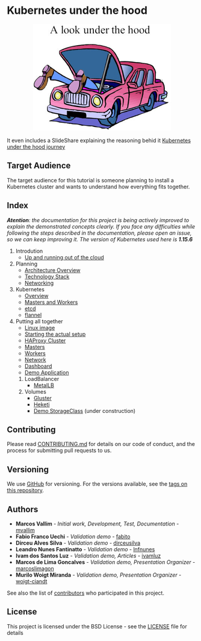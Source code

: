 # Kubernetes under the hood

<p align="center">
  <img src="documentation/images/under-the-hood.jpg">
</p>

It even includes a SlideShare explaining the reasoning behid it [Kubernetes under the hood journey](https://pt.slideshare.net/MarcosVallim1/kubernetes-under-the-hood-journey/MarcosVallim1/kubernetes-under-the-hood-journey)

## Target Audience

The target audience for this tutorial is someone planning to install a Kubernetes cluster and wants to understand how everything fits together.

## Index

***Atention**: the documentation for this project is being actively improved to explain the demonstrated concepts clearly. If you face any difficulties while following the steps described in the documentation, please open an issue, so we can keep improving it. The version of Kubernetes used here is **1.15.6***

1. Introdution
   - [Up and running out of the cloud](documentation/objective.md)
2. Planning
   - [Architecture Overview](documentation/common-cluster.md)
   - [Technology Stack](documentation/technologies.md)
   - [Networking](documentation/networking.md)
3. Kubernetes
   - [Overview](documentation/kube-overview.md)
   - [Masters and Workers](documentation/kube-masters-and-workers.md)
   - [etcd](documentation/kube-etcd.md)
   - [flannel](documentation/kube-flannel.md)
4. Putting all together
   - [Linux image](documentation/create-linux-image.md)
   - [Starting the actual setup](documentation/starting-setup.md)
   - [HAProxy Cluster](documentation/haproxy-cluster.md)
   - [Masters](documentation/kube-masters.md)
   - [Workers](documentation/kube-workers.md)
   - [Network](documentation/kube-network.md)
   - [Dashboard](documentation/kube-dashboard.md)
   - [Demo Application](documentation/kube-demo-application.md)
   1. LoadBalancer
      - [MetalLB](documentation/kube-metallb.md)
   2. Volumes
      - [Gluster](documentation/gluster.md)
      - [Heketi](documentation/kube-heketi.md)
      - [Demo StorageClass](documentation/kube-demo-storageclass.md) (under construction)

## Contributing

Please read [CONTRIBUTING.md](CONTRIBUTING.md) for details on our code of conduct, and the process for submitting pull requests to us.

## Versioning

We use [GitHub](https://github.com/mvallim/kubernetes-under-the-hood) for versioning. For the versions available, see the [tags on this repository](https://github.com/mvallim/kubernetes-under-the-hood/tags).

## Authors

* **Marcos Vallim** - *Initial work, Development, Test, Documentation* - [mvallim](https://github.com/mvallim)
* **Fabio Franco Uechi** - *Validation demo* - [fabito](https://github.com/fabito)
* **Dirceu Alves Silva** - *Validation demo* - [dirceusilva](https://github.com/dirceuSilva)
* **Leandro Nunes Fantinatto** - *Validation demo* - [lnfnunes](https://github.com/lnfnunes)
* **Ivam dos Santos Luz** - *Validation demo, Articles* - [ivamluz](https://github.com/ivamluz)
* **Marcos de Lima Goncalves** - *Validation demo, Presentation Organizer* - [marcoslimagon](https://github.com/marcoslimagon)
* **Murilo Woigt Miranda** - *Validation demo, Presentation Organizer* - [woigt-ciandt](https://github.com/woigt-ciandt)

See also the list of [contributors](CONTRIBUTORS.txt) who participated in this project.

## License

This project is licensed under the BSD License - see the [LICENSE](LICENSE) file for details
